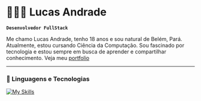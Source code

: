 # 👨🏻‍💻 Lucas Andrade

**`Desenvolvedor FullStack`**

Me chamo Lucas Andrade, tenho 18 anos e sou natural de Belém, Pará. Atualmente, estou cursando Ciência da Computação. Sou fascinado por tecnologia e estou sempre em busca de aprender e compartilhar conhecimento. Veja meu  [portfolio](https://lukeblackstar.github.io/portfolio/)

---

### 🤖 Linguagens e Tecnologias

[![My Skills](https://skillicons.dev/icons?i=js,html,css,react,php,python,java,c,powershell,typescript)](https://skillicons.dev)


